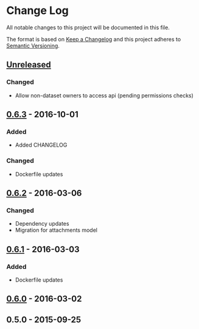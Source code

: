 # Change Log
All notable changes to this project will be documented in this file.

The format is based on [Keep a Changelog](http://keepachangelog.com/)
and this project adheres to [Semantic Versioning](http://semver.org/).

## [Unreleased]
### Changed
 - Allow non-dataset owners to access api (pending permissions checks)

## [0.6.3] - 2016-10-01
### Added
 - Added CHANGELOG
### Changed
 - Dockerfile updates

## [0.6.2] - 2016-03-06
### Changed
 - Dependency updates
 - Migration for attachments model

## [0.6.1] - 2016-03-03
### Added
 - Dockerfile updates

## [0.6.0] - 2016-03-02

## 0.5.0 - 2015-09-25

[Unreleased]: https://github.com/smartercleanup/api/compare/0.6.3...HEAD
[0.6.3]: https://github.com/smartercleanup/api/compare/0.6.2...0.6.3
[0.6.2]: https://github.com/smartercleanup/api/compare/0.6.1...0.6.2
[0.6.1]: https://github.com/smartercleanup/api/compare/0.6.0...0.6.1
[0.6.0]: https://github.com/smartercleanup/api/compare/0.5.0...0.6.0
